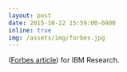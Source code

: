 ```yaml
---
layout: post
date: 2015-10-22 15:59:00-0400
inline: true
img: /assets/img/forbes.jpg
---
```


([Forbes article](https://www.google.com/url?q=https%3A%2F%2Fwww.forbes.com%2Fsites%2Fibm%2F2016%2F04%2F27%2Fhow-sesame-street-and-ibm-watson-can-help-re-revolutionize-preschool-learning%2F%237515b24e27a2&sa=D&sntz=1&usg=AFQjCNFB3TnI0gL2jKXwkXbyxxCzO1nyXA)) for IBM Research. 